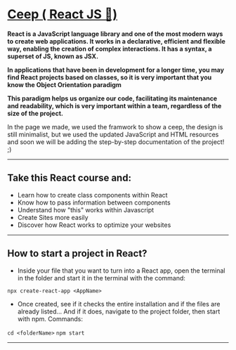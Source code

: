 # [Ceep ( React JS 💙)](https://joaoito.github.io/Ceep-React/)

**React is a JavaScript language library and one of the most modern ways to create web applications. It works in a declarative, efficient and flexible way, enabling the creation of complex interactions. It has a syntax, a superset of JS, known as JSX.**

**In applications that have been in development for a longer time, you may find React projects based on classes, so it is very important that you know the Object Orientation paradigm**

**This paradigm helps us organize our code, facilitating its maintenance and readability, which is very important within a team, regardless of the size of the project.**

In the page we made, we used the framwork to show a ceep, the design is still minimalist, but we used the updated JavaScript and HTML resources and soon we will be adding the step-by-step documentation of the project! ;)

--- 

## **Take this React course and:**

- Learn how to create class components within React
- Know how to pass information between components
- Understand how "this" works within Javascript
- Create Sites more easily
- Discover how React works to optimize your websites

---

## **How to start a project in React?**

- Inside your file that you want to turn into a React app, open the terminal in the folder and start it in the terminal with the command:

``npx create-react-app <AppName>``

- Once created, see if it checks the entire installation and if the files are already listed... And if it does, navigate to the project folder, then start with npm. Commands:

``cd <folderName>``
``npm start``

---
